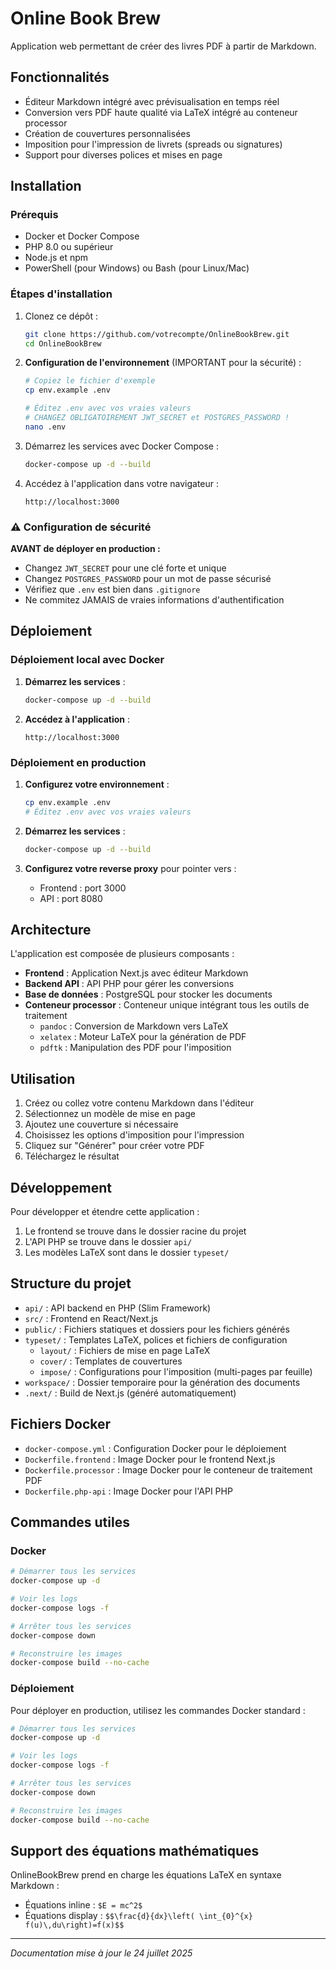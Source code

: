 # Online Book Brew

Application web permettant de créer des livres PDF à partir de Markdown.

## Fonctionnalités

- Éditeur Markdown intégré avec prévisualisation en temps réel
- Conversion vers PDF haute qualité via LaTeX intégré au conteneur processor
- Création de couvertures personnalisées
- Imposition pour l'impression de livrets (spreads ou signatures)
- Support pour diverses polices et mises en page

## Installation

### Prérequis

- Docker et Docker Compose
- PHP 8.0 ou supérieur
- Node.js et npm
- PowerShell (pour Windows) ou Bash (pour Linux/Mac)

### Étapes d'installation

1. Clonez ce dépôt :
   ```bash
   git clone https://github.com/votrecompte/OnlineBookBrew.git
   cd OnlineBookBrew
   ```

2. **Configuration de l'environnement** (IMPORTANT pour la sécurité) :
   ```bash
   # Copiez le fichier d'exemple
   cp env.example .env
   
   # Éditez .env avec vos vraies valeurs
   # CHANGEZ OBLIGATOIREMENT JWT_SECRET et POSTGRES_PASSWORD !
   nano .env
   ```

3. Démarrez les services avec Docker Compose :
   ```bash
   docker-compose up -d --build
   ```

4. Accédez à l'application dans votre navigateur :
   ```
   http://localhost:3000
   ```

### ⚠️ Configuration de sécurité

**AVANT de déployer en production :**
- Changez `JWT_SECRET` pour une clé forte et unique
- Changez `POSTGRES_PASSWORD` pour un mot de passe sécurisé
- Vérifiez que `.env` est bien dans `.gitignore`
- Ne commitez JAMAIS de vraies informations d'authentification

## Déploiement

### Déploiement local avec Docker

1. **Démarrez les services** :
   ```bash
   docker-compose up -d --build
   ```

2. **Accédez à l'application** :
   ```
   http://localhost:3000
   ```

### Déploiement en production

1. **Configurez votre environnement** :
   ```bash
   cp env.example .env
   # Éditez .env avec vos vraies valeurs
   ```

2. **Démarrez les services** :
   ```bash
   docker-compose up -d --build
   ```

3. **Configurez votre reverse proxy** pour pointer vers :
   - Frontend : port 3000
   - API : port 8080

## Architecture

L'application est composée de plusieurs composants :

- **Frontend** : Application Next.js avec éditeur Markdown
- **Backend API** : API PHP pour gérer les conversions
- **Base de données** : PostgreSQL pour stocker les documents
- **Conteneur processor** : Conteneur unique intégrant tous les outils de traitement
  - `pandoc` : Conversion de Markdown vers LaTeX
  - `xelatex` : Moteur LaTeX pour la génération de PDF
  - `pdftk` : Manipulation des PDF pour l'imposition

## Utilisation

1. Créez ou collez votre contenu Markdown dans l'éditeur
2. Sélectionnez un modèle de mise en page
3. Ajoutez une couverture si nécessaire
4. Choisissez les options d'imposition pour l'impression
5. Cliquez sur "Générer" pour créer votre PDF
6. Téléchargez le résultat

## Développement

Pour développer et étendre cette application :

1. Le frontend se trouve dans le dossier racine du projet
2. L'API PHP se trouve dans le dossier `api/`
3. Les modèles LaTeX sont dans le dossier `typeset/`

## Structure du projet

- `api/` : API backend en PHP (Slim Framework)
- `src/` : Frontend en React/Next.js
- `public/` : Fichiers statiques et dossiers pour les fichiers générés
- `typeset/` : Templates LaTeX, polices et fichiers de configuration
  - `layout/` : Fichiers de mise en page LaTeX
  - `cover/` : Templates de couvertures
  - `impose/` : Configurations pour l'imposition (multi-pages par feuille)
- `workspace/` : Dossier temporaire pour la génération des documents
- `.next/` : Build de Next.js (généré automatiquement)

## Fichiers Docker

- `docker-compose.yml` : Configuration Docker pour le déploiement
- `Dockerfile.frontend` : Image Docker pour le frontend Next.js
- `Dockerfile.processor` : Image Docker pour le conteneur de traitement PDF
- `Dockerfile.php-api` : Image Docker pour l'API PHP

## Commandes utiles

### Docker
```bash
# Démarrer tous les services
docker-compose up -d

# Voir les logs
docker-compose logs -f

# Arrêter tous les services
docker-compose down

# Reconstruire les images
docker-compose build --no-cache
```

### Déploiement

Pour déployer en production, utilisez les commandes Docker standard :

```bash
# Démarrer tous les services
docker-compose up -d

# Voir les logs
docker-compose logs -f

# Arrêter tous les services
docker-compose down

# Reconstruire les images
docker-compose build --no-cache
```

## Support des équations mathématiques

OnlineBookBrew prend en charge les équations LaTeX en syntaxe Markdown :

- Équations inline : `$E = mc^2$`
- Équations display : `$$\frac{d}{dx}\left( \int_{0}^{x} f(u)\,du\right)=f(x)$$`

---

*Documentation mise à jour le 24 juillet 2025*